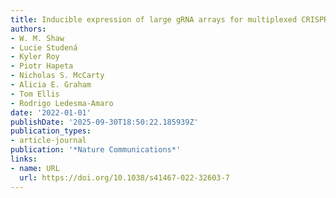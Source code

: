```yaml
---
title: Inducible expression of large gRNA arrays for multiplexed CRISPRai applications
authors:
- W. M. Shaw
- Lucie Studená
- Kyler Roy
- Piotr Hapeta
- Nicholas S. McCarty
- Alicia E. Graham
- Tom Ellis
- Rodrigo Ledesma‐Amaro
date: '2022-01-01'
publishDate: '2025-09-30T18:50:22.185939Z'
publication_types:
- article-journal
publication: '*Nature Communications*'
links:
- name: URL
  url: https://doi.org/10.1038/s41467-022-32603-7
---
```


